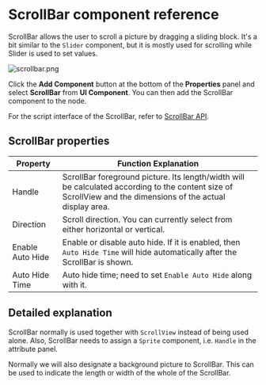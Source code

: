 # ScrollBar component reference

ScrollBar allows the user to scroll a picture by dragging a sliding block. It's a bit similar to the `Slider` component, but it is mostly used for scrolling while Slider is used to set values.

![scrollbar.png](./scrollbar/scrollbar.png)

Click the **Add Component** button at the bottom of the **Properties** panel and select **ScrollBar** from **UI Component**. You can then add the ScrollBar component to the node.

For the script interface of the ScrollBar, refer to [ScrollBar API](../../../api/en/classes/Scrollbar.html).

## ScrollBar properties

| Property |   Function Explanation
| -------------- | ----------- |
| Handle           | ScrollBar foreground picture. Its length/width will be calculated according to the content size of ScrollView and the dimensions of the actual display area.
| Direction        | Scroll direction. You can currently select from either horizontal or vertical.
| Enable Auto Hide | Enable or disable auto hide. If it is enabled, then `Auto Hide Time` will hide automatically after the ScrollBar is shown.
| Auto Hide Time   | Auto hide time; need to set `Enable Auto Hide` along with it.

## Detailed explanation

ScrollBar normally is used together with `ScrollView` instead of being used alone. Also, ScrollBar needs to assign a `Sprite` component, i.e. `Handle` in the attribute panel.

Normally we will also designate a background picture to ScrollBar. This can be used to indicate the length or width of the whole of the ScrollBar.
